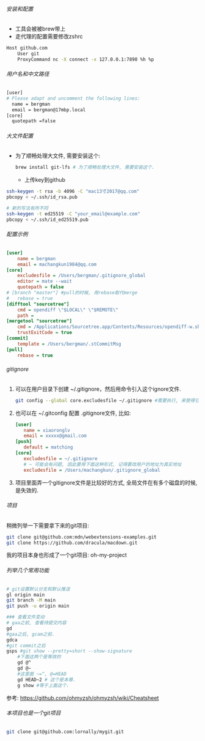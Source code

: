 ###### 安装和配置

- 工具会被被brew带上
- 走代理的配置需要修改zshrc

```sh
Host github.com
    User git
    ProxyCommand nc -X connect -x 127.0.0.1:7890 %h %p
```

###### 用户名和中文路径
```sh
[user]
# Please adapt and uncomment the following lines:
  name = bergman
  email = bergman@17mbp.local
[core]
  quotepath =false

```


###### 大文件配置

- 为了顺畅处理大文件, 需要安装这个:
  
  ```sh
  brew install git-lfs # 为了顺畅处理大文件, 需要安装这个.
  ```
  
  - 上传key到github

```sh
ssh-keygen -t rsa -b 4096 -C "mac13寸2017@qq.com"
pbcopy < ~/.ssh/id_rsa.pub

# 新的写法有所不同
ssh-keygen -t ed25519 -C "your_email@example.com"
pbcopy < ~/.ssh/id_ed25519.pub  
```



###### 配置示例

```ini
[user] 
	name = bergman
	email = machangkun1984@qq.com
[core]
	excludesfile = /Users/bergman/.gitignore_global
	editor = mate --wait
	quotepath = false
# [branch "master"] #pull的时候, 用rebase取代merge
# 	rebase = true
[difftool "sourcetree"]
	cmd = opendiff \"$LOCAL\" \"$REMOTE\"
	path = 
[mergetool "sourcetree"]
	cmd = /Applications/Sourcetree.app/Contents/Resources/opendiff-w.sh \"$LOCAL\" \"$REMOTE\" -ancestor \"$BASE\" -merge \"$MERGED\"
	trustExitCode = true
[commit]
	template = /Users/bergman/.stCommitMsg
[pull]
	rebase = true
```

###### gitignore

1. 可以在用户目录下创建 ~/.gitignore，然后用命令引入这个ignore文件.

   ```sh
   git config --global core.excludesfile ~/.gitignore #需要执行, 来使得它生效
   ```

2. 也可以在 ~/.gitconfig 配置 .gitignore文件, 比如:

   ```ini
   [user]
      name = xiaoronglv
      email = xxxxx@gmail.com
   [push]
      default = matching
   [core]
      excludesfile = ~/.gitignore
      # ~ 可能会有问题, 因此要用下面这种形式, 记得要改用户的地址为真实地址
      excludesfile = /Users/machangkun/.gitignore_global
   ```

3. 项目里面弄一个gitignore文件是比较好的方式, 全局文件在有多个磁盘的时候, 是失效的.

###### 项目

稍微列举一下需要拿下来的git项目:

```sh
git clone git@github.com:mdn/webextensions-examples.git
git clone https://github.com/dracula/macdown.git
```

我的项目本身也形成了一个git项目: oh-my-project

###### 列举几个常用功能

```sh
# git设置默认分支和默认推送
gl origin main
git branch -M main
git push -u origin main

### 查看文件变动
# gaa之前, 查看待提交内容
gd
#gaa之后, gcam之前.
gdca 
#git commit之后
gsps #git show --pretty=short --show-signature
    #下面这两个是等效的
    gd @^
    gd @~ 
    #这里面 ~=^, @=HEAD
    gd HEAD~2 # 这个是本尊.
    g show #等于上面这个.
```

参考: https://github.com/ohmyzsh/ohmyzsh/wiki/Cheatsheet

###### 本项目也是一个git项目 

```sh
git clone git@github.com:lornally/mygit.git
```